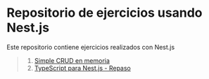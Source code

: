 # Repositorio de ejercicios usando Nest.js

Este repositorio contiene ejercicios realizados con Nest.js

> 1. [Simple CRUD en memoria](./01-simple-crud-memory/)
> 2. [TypeScript para Nest.js - Repaso](./02-repaso-typescript/)
